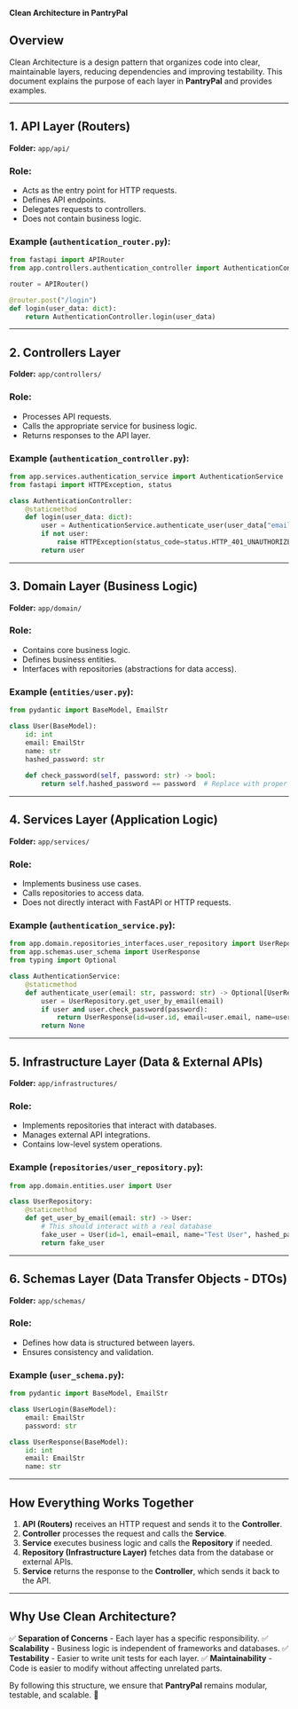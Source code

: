 **Clean Architecture in PantryPal**

## Overview
Clean Architecture is a design pattern that organizes code into clear, maintainable layers, reducing dependencies and improving testability. This document explains the purpose of each layer in **PantryPal** and provides examples.

---

## **1. API Layer (Routers)**
**Folder:** `app/api/`

### **Role:**
- Acts as the entry point for HTTP requests.
- Defines API endpoints.
- Delegates requests to controllers.
- Does not contain business logic.

### **Example (`authentication_router.py`):**
```python
from fastapi import APIRouter
from app.controllers.authentication_controller import AuthenticationController

router = APIRouter()

@router.post("/login")
def login(user_data: dict):
    return AuthenticationController.login(user_data)
```

---

## **2. Controllers Layer**
**Folder:** `app/controllers/`

### **Role:**
- Processes API requests.
- Calls the appropriate service for business logic.
- Returns responses to the API layer.

### **Example (`authentication_controller.py`):**
```python
from app.services.authentication_service import AuthenticationService
from fastapi import HTTPException, status

class AuthenticationController:
    @staticmethod
    def login(user_data: dict):
        user = AuthenticationService.authenticate_user(user_data["email"], user_data["password"])
        if not user:
            raise HTTPException(status_code=status.HTTP_401_UNAUTHORIZED, detail="Invalid credentials")
        return user
```

---

## **3. Domain Layer (Business Logic)**
**Folder:** `app/domain/`

### **Role:**
- Contains core business logic.
- Defines business entities.
- Interfaces with repositories (abstractions for data access).

### **Example (`entities/user.py`):**
```python
from pydantic import BaseModel, EmailStr

class User(BaseModel):
    id: int
    email: EmailStr
    name: str
    hashed_password: str
    
    def check_password(self, password: str) -> bool:
        return self.hashed_password == password  # Replace with proper hash check
```

---

## **4. Services Layer (Application Logic)**
**Folder:** `app/services/`

### **Role:**
- Implements business use cases.
- Calls repositories to access data.
- Does not directly interact with FastAPI or HTTP requests.

### **Example (`authentication_service.py`):**
```python
from app.domain.repositories_interfaces.user_repository import UserRepository
from app.schemas.user_schema import UserResponse
from typing import Optional

class AuthenticationService:
    @staticmethod
    def authenticate_user(email: str, password: str) -> Optional[UserResponse]:
        user = UserRepository.get_user_by_email(email)
        if user and user.check_password(password):
            return UserResponse(id=user.id, email=user.email, name=user.name)
        return None
```

---

## **5. Infrastructure Layer (Data & External APIs)**
**Folder:** `app/infrastructures/`

### **Role:**
- Implements repositories that interact with databases.
- Manages external API integrations.
- Contains low-level system operations.

### **Example (`repositories/user_repository.py`):**
```python
from app.domain.entities.user import User

class UserRepository:
    @staticmethod
    def get_user_by_email(email: str) -> User:
        # This should interact with a real database
        fake_user = User(id=1, email=email, name="Test User", hashed_password="hashedpass")
        return fake_user
```

---

## **6. Schemas Layer (Data Transfer Objects - DTOs)**
**Folder:** `app/schemas/`

### **Role:**
- Defines how data is structured between layers.
- Ensures consistency and validation.

### **Example (`user_schema.py`):**
```python
from pydantic import BaseModel, EmailStr

class UserLogin(BaseModel):
    email: EmailStr
    password: str

class UserResponse(BaseModel):
    id: int
    email: EmailStr
    name: str
```

---

## **How Everything Works Together**
1. **API (Routers)** receives an HTTP request and sends it to the **Controller**.
2. **Controller** processes the request and calls the **Service**.
3. **Service** executes business logic and calls the **Repository** if needed.
4. **Repository (Infrastructure Layer)** fetches data from the database or external APIs.
5. **Service** returns the response to the **Controller**, which sends it back to the API.

---

## **Why Use Clean Architecture?**
✅ **Separation of Concerns** - Each layer has a specific responsibility.
✅ **Scalability** - Business logic is independent of frameworks and databases.
✅ **Testability** - Easier to write unit tests for each layer.
✅ **Maintainability** - Code is easier to modify without affecting unrelated parts.

By following this structure, we ensure that **PantryPal** remains modular, testable, and scalable. 🚀

